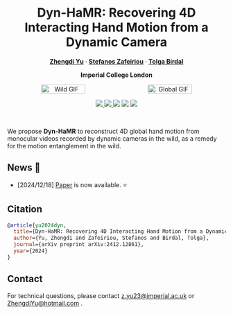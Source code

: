 <p align="center">

  <h1 align="center">Dyn-HaMR: Recovering 4D Interacting Hand Motion from a Dynamic Camera</h1>
  <p align="center">
    <a href="https://github.com/ZhengdiYu"><strong>Zhengdi Yu</strong></a>
    ·
    <a href="https://scholar.google.com/citations?user=QKOH5iYAAAAJ&hl=en&oi=ao"><strong>Stefanos Zafeiriou</strong></a>
    ·
    <a href="https://tolgabirdal.github.io/"><strong>Tolga Birdal</strong></a>
  </p>
  <p align="center">
    <strong>Imperial College London</strong>
  </p>

  <div align="center" style="display: flex; justify-content: center; gap: 20px;">
    <img src="./assets/wild.gif" alt="Wild GIF" width="45%" style="border-radius: 10px;">
    <img src="./assets/global.gif" alt="Global GIF" width="45%" style="border-radius: 10px;">
  </div>

  <p align="center">
    <a href='https://arxiv.org/abs/2412.12861'>
      <img src='https://img.shields.io/badge/Arxiv-2412.12861-A42C25?style=flat&logo=arXiv&logoColor=A42C25'>
    </a>
    <a href='https://arxiv.org/pdf/2412.12861'>
      <img src='https://img.shields.io/badge/Paper-PDF-green?style=flat&logo=arXiv&logoColor=green'>
    </a>
    <a href='https://dyn-hamr.github.io/'>
      <img src='https://img.shields.io/badge/Project-Page-blue?style=flat&logo=Google%20chrome&logoColor=blue'></a>
    <a href='https://youtu.be/n25NGIWiA7M'>
      <img src='https://img.shields.io/badge/YouTube-Video-EA3323?style=flat&logo=youtube&logoColor=EA3323'></a>
      <img src="https://visitor-badge.laobi.icu/badge?page_id=ZhengdiYu.Dyn-HaMR&left_color=gray&right_color=orange">
    </a>
  </p>
</p>

<br/>

We propose **Dyn-HaMR** to reconstruct 4D global hand motion from monocular videos recorded by dynamic cameras in the wild, as a remedy for the motion entanglement in the wild.
<br/>

## News :triangular_flag_on_post:
- [2024/12/18] [Paper](https://arxiv.org/abs/2412.12861) is now available. ⭐

## Citation
```bibtex
@article{yu2024dyn,
  title={Dyn-HaMR: Recovering 4D Interacting Hand Motion from a Dynamic Camera},
  author={Yu, Zhengdi and Zafeiriou, Stefanos and Birdal, Tolga},
  journal={arXiv preprint arXiv:2412.12861},
  year={2024}
}
```

## Contact
For technical questions, please contact z.yu23@imperial.ac.uk or ZhengdiYu@hotmail.com .
